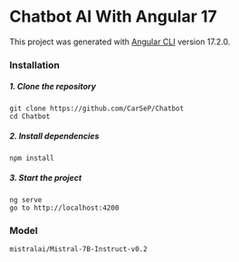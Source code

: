 # Chatbot AI With Angular 17

This project was generated with [Angular CLI](https://github.com/angular/angular-cli) version 17.2.0.

### Installation

##### 1. Clone the repository
```
git clone https://github.com/CarSeP/Chatbot
cd Chatbot
```
##### 2. Install dependencies
```
npm install
```
##### 3. Start the project
```
ng serve
go to http://localhost:4200
```
### Model

`mistralai/Mistral-7B-Instruct-v0.2`